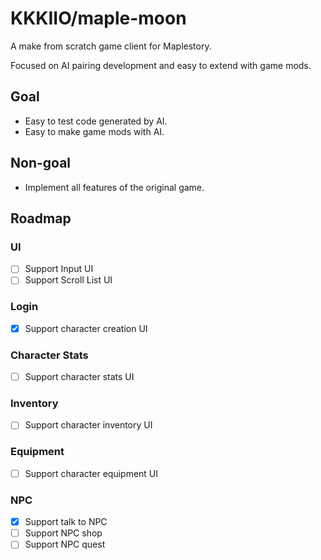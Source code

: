 # KKKIIO/maple-moon

A make from scratch game client for Maplestory.

Focused on AI pairing development and easy to extend with game mods.

## Goal

* Easy to test code generated by AI.
* Easy to make game mods with AI.

## Non-goal

* Implement all features of the original game.

## Roadmap

### UI

- [ ] Support Input UI
- [ ] Support Scroll List UI

### Login

- [x] Support character creation UI

### Character Stats

- [ ] Support character stats UI

### Inventory

- [ ] Support character inventory UI

### Equipment

- [ ] Support character equipment UI

### NPC

- [x] Support talk to NPC
- [ ] Support NPC shop
- [ ] Support NPC quest
